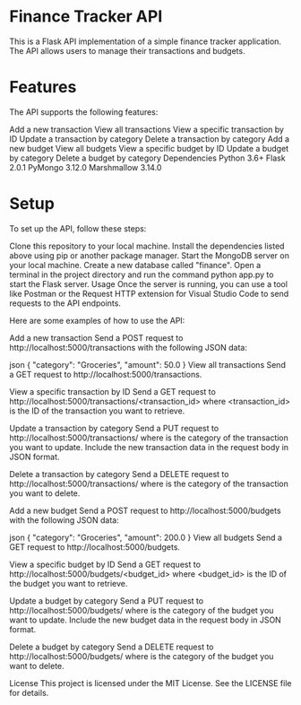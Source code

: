 # Finance Tracker API
This is a Flask API implementation of a simple finance tracker application. The API allows users to manage their transactions and budgets.

# Features
The API supports the following features:

Add a new transaction
View all transactions
View a specific transaction by ID
Update a transaction by category
Delete a transaction by category
Add a new budget
View all budgets
View a specific budget by ID
Update a budget by category
Delete a budget by category
Dependencies
Python 3.6+
Flask 2.0.1
PyMongo 3.12.0
Marshmallow 3.14.0
# Setup
To set up the API, follow these steps:

Clone this repository to your local machine.
Install the dependencies listed above using pip or another package manager.
Start the MongoDB server on your local machine.
Create a new database called "finance".
Open a terminal in the project directory and run the command python app.py to start the Flask server.
Usage
Once the server is running, you can use a tool like Postman or the Request HTTP extension for Visual Studio Code to send requests to the API endpoints.

Here are some examples of how to use the API:

Add a new transaction
Send a POST request to http://localhost:5000/transactions with the following JSON data:

json
{
    "category": "Groceries",
    "amount": 50.0
}
View all transactions
Send a GET request to http://localhost:5000/transactions.

View a specific transaction by ID
Send a GET request to http://localhost:5000/transactions/<transaction_id> where <transaction_id> is the ID of the transaction you want to retrieve.

Update a transaction by category
Send a PUT request to http://localhost:5000/transactions/<category> where <category> is the category of the transaction you want to update. Include the new transaction data in the request body in JSON format.

Delete a transaction by category
Send a DELETE request to http://localhost:5000/transactions/<category> where <category> is the category of the transaction you want to delete.

Add a new budget
Send a POST request to http://localhost:5000/budgets with the following JSON data:

json
{
    "category": "Groceries",
    "amount": 200.0
}
View all budgets
Send a GET request to http://localhost:5000/budgets.

View a specific budget by ID
Send a GET request to http://localhost:5000/budgets/<budget_id> where <budget_id> is the ID of the budget you want to retrieve.

Update a budget by category
Send a PUT request to http://localhost:5000/budgets/<category> where <category> is the category of the budget you want to update. Include the new budget data in the request body in JSON format.

Delete a budget by category
Send a DELETE request to http://localhost:5000/budgets/<category> where <category> is the category of the budget you want to delete.

License
This project is licensed under the MIT License. See the LICENSE file for details.
